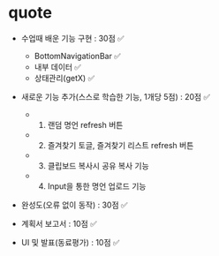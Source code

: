 # quote

- 수업때 배운 기능 구현 : 30점 ✅

  - BottomNavigationBar ✅
  - 내부 데이터 ✅
  - 상태관리(getX) ✅

- 새로운 기능 추가(스스로 학습한 기능, 1개당 5점) : 20점 ✅

  - 1. 랜덤 명언 refresh 버튼
  - 2. 즐겨찾기 토글, 즐겨찾기 리스트 refresh 버튼
  - 3. 클립보드 복사시 공유 복사 기능
  - 4. Input을 통한 명언 업로드 기능

- 완성도(오류 없이 동작) : 30점 ✅

- 계획서 보고서 : 10점 ✅

- UI 및 발표(동료평가) : 10점 ✅
